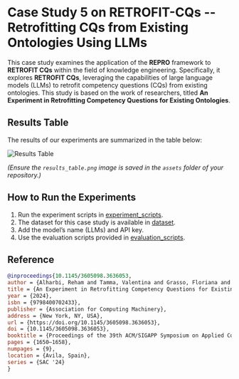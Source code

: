 # Case Study 5 on RETROFIT-CQs -- Retrofitting CQs from Existing Ontologies Using LLMs

This case study examines the application of the **REPRO** framework to **RETROFIT CQs** within the field of knowledge engineering. Specifically, it explores **RETROFIT CQs**, leveraging the capabilities of large language models (LLMs) to retrofit competency questions (CQs) from existing ontologies. This study is based on the work of researchers, titled **An Experiment in Retrofitting Competency Questions for Existing Ontologies**.

## Results Table

The results of our experiments are summarized in the table below:

![Results Table](assets/results_table.png)

*(Ensure the `results_table.png` image is saved in the `assets` folder of your repository.)*

## How to Run the Experiments

1. Run the experiment scripts in [experiment_scripts](path/to/experiment_scripts).
2. The dataset for this case study is available in [dataset](path/to/dataset). 
3. Add the model’s name (LLMs) and API key.
4. Use the evaluation scripts provided in [evaluation_scripts](path/to/evaluation_scripts).


## Reference
```bibtex
@inproceedings{10.1145/3605098.3636053,
author = {Alharbi, Reham and Tamma, Valentina and Grasso, Floriana and Payne, Terry},
title = {An Experiment in Retrofitting Competency Questions for Existing Ontologies},
year = {2024},
isbn = {9798400702433},
publisher = {Association for Computing Machinery},
address = {New York, NY, USA},
url = {https://doi.org/10.1145/3605098.3636053},
doi = {10.1145/3605098.3636053},
booktitle = {Proceedings of the 39th ACM/SIGAPP Symposium on Applied Computing},
pages = {1650–1658},
numpages = {9},
location = {Avila, Spain},
series = {SAC '24}
}

```
